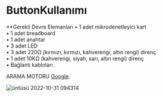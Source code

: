# ButtonKullanımı
**Gerekli Devre Elemanları
• 1 adet mikrodenetleyici kart</br>
• 1 adet breadboard</br>
• 1 adet anahtar</br>
• 3 adet LED</br>
• 3 adet 220Ω (kırmızı, kırmızı, kahverengi, altın rengi) direnç</br>
• 1 adet 10KΩ (kahverengi, siyah, sarı, altın rengi) direnç</br>
• Bağlantı kabloları</br>
    
 
ARAMA MOTORU [Google](https://www.google.com.tr/).

![üntüsü 2022-10-31 094314](https://user-images.githubusercontent.com/114651181/198947443-03326820-2d85-49a6-b35e-3c50668bd65a.jpg)
